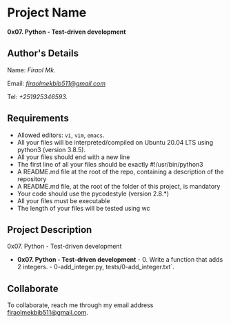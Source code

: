 # Project Name
**0x07. Python - Test-driven development**

## Author's Details
Name: *Firaol Mk.*

Email: *firaolmekbib511@gmail.com*

Tel: *+251925346593.*

##  Requirements
*   Allowed editors: `vi`, `vim`, `emacs`.
*   All your files will be interpreted/compiled on Ubuntu 20.04 LTS using python3 (version 3.8.5).
* All your files should end with a new line
* The first line of all your files should be exactly #!/usr/bin/python3
* A README.md file at the root of the repo, containing a description of the repository
* A README.md file, at the root of the folder of this project, is mandatory
* Your code should use the pycodestyle (version 2.8.*)
* All your files must be executable
* The length of your files will be tested using wc

## Project Description
0x07. Python - Test-driven development

* **0x07. Python - Test-driven development** - 0. Write a function that adds 2 integers. - 0-add_integer.py, tests/0-add_integer.txt`.


## Collaborate

To collaborate, reach me through my email address firaolmekbib511@gmail.com.
